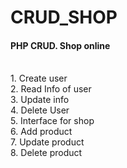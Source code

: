 # CRUD_SHOP
<h4>PHP CRUD. Shop online</h4> <br>
1. Create user <br>
2. Read Info of user <br>
3. Update info <br>
4. Delete User <br>
5. Interface for shop <br>
6. Add product <br>
7. Update product <br>
8. Delete product <br>
